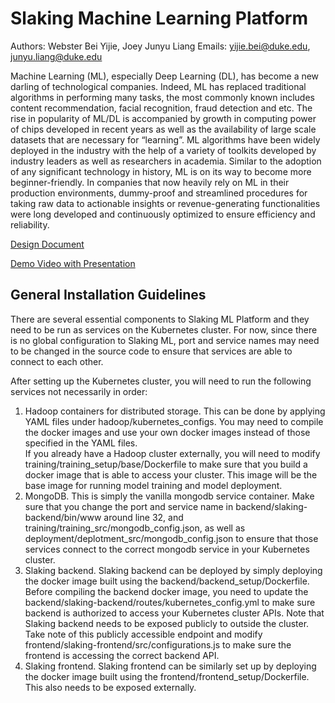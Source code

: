 # Slaking Machine Learning Platform

Authors: Webster Bei Yijie, Joey Junyu Liang
Emails: yijie.bei@duke.edu, junyu.liang@duke.edu


Machine Learning (ML), especially Deep Learning (DL), has become a new darling of technological companies. Indeed, ML has replaced traditional algorithms in performing many tasks, the most commonly known includes content recommendation, facial recognition, fraud detection and etc. The rise in popularity of ML/DL is accompanied by growth in computing power of chips developed in recent years as well as the availability of large scale datasets that are necessary for “learning”. ML algorithms have been widely deployed in the industry with the help of a variety of toolkits developed by industry leaders as well as researchers in academia.
Similar to the adoption of any significant technology in history, ML is on its way to become more beginner-friendly. In companies that now heavily rely on ML in their production environments, dummy-proof and streamlined procedures for taking raw data to actionable insights or revenue-generating functionalities were long developed and continuously optimized to ensure efficiency and reliability.


[Design Document](https://docs.google.com/document/d/1-9vEN4Kqr5zFNxTlDueuvWxmobuTrNP2cYG6La3iUx4/edit?usp=sharing)

[Demo Video with Presentation](https://drive.google.com/file/d/1CH-cYLhrcd7v0DBdD9qg_OhaoQ9hTpsg/view?usp=sharing)

## General Installation Guidelines
There are several essential components to Slaking ML Platform and they need to be run as services on the Kubernetes cluster. For now, since there is no global configuration to Slaking ML, port and service names may need to be changed in the source code to ensure that services are able to connect to each other.  

After setting up the Kubernetes cluster, you will need to run the following services not necessarily in order:
1. Hadoop containers for distributed storage. This can be done by applying YAML files under hadoop/kubernetes_configs. You may need to compile the docker images and use your own docker images instead of those specified in the YAML files.  
If you already have a Hadoop cluster externally, you will need to modify training/training_setup/base/Dockerfile to make sure that you build a docker image that is able to access your cluster. This image will be the base image for running model training and model deployment.
2. MongoDB. This is simply the vanilla mongodb service container. Make sure that you change the port and service name in backend/slaking-backend/bin/www around line 32, and training/training_src/mongodb_config.json, as well as deployment/deplotment_src/mongodb_config.json to ensure that those services connect to the correct mongodb service in your Kubernetes cluster.
3. Slaking backend. Slaking backend can be deployed by simply deploying the docker image built using the backend/backend_setup/Dockerfile. Before compiling the backend docker image, you need to update the backend/slaking-backend/routes/kubernetes_config.yml to make sure backend is authorized to access your Kubernetes cluster APIs. Note that Slaking backend needs to be exposed publicly to outside the cluster. Take note of this publicly accessible endpoint and modify frontend/slaking-frontend/src/configurations.js to make sure the frontend is accessing the correct backend API.
4. Slaking frontend. Slaking frontend can be similarly set up by deploying the docker image built using the frontend/frontend_setup/Dockerfile. This also needs to be exposed externally.
